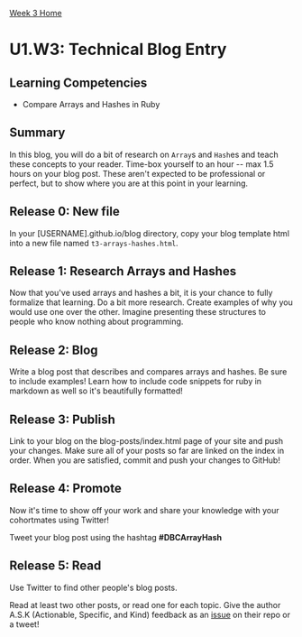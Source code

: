 [Week 3 Home](./)

# U1.W3: Technical Blog Entry

## Learning Competencies
- Compare Arrays and Hashes in Ruby

## Summary
In this blog, you will do a bit of research on `Array`s and `Hash`es and teach these concepts to your reader. Time-box yourself to an hour -- max 1.5 hours on your blog post. These aren't expected to be professional or perfect, but to show where you are at this point in your learning.

## Release 0: New file
In your [USERNAME].github.io/blog directory, copy your blog template html into a new file named `t3-arrays-hashes.html`.

## Release 1: Research Arrays and Hashes
Now that you've used arrays and hashes a bit, it is your chance to fully formalize that learning. Do a bit more research. Create examples of why you would use one over the other. Imagine presenting these structures to people who know nothing about programming.

## Release 2: Blog
Write a blog post that describes and compares arrays and hashes. Be sure to include examples! Learn how to include code snippets for ruby in markdown as well so it's beautifully formatted!

## Release 3: Publish
Link to your blog on the blog-posts/index.html page of your site and push your changes. Make sure all of your posts so far are linked on the index in order. When you are satisfied, commit and push your changes to GitHub!

## Release 4: Promote
Now it's time to show off your work and share your knowledge with your cohortmates using Twitter!

Tweet your blog post using the hashtag **#DBCArrayHash**

## Release 5: Read
Use Twitter to find other people's blog posts.

Read at least two other posts, or read one for each topic. Give the author A.S.K (Actionable, Specific, and Kind) feedback as an [issue](https://github.com/Devbootcamp/phase-0-handbook/blob/master/coding-references/review.md) on their repo or a tweet!

